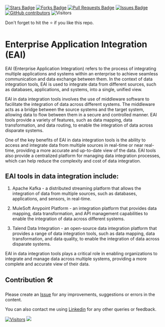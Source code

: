 <a href="https://github.com/drshahizan/special-topic-data-engineering/stargazers"><img src="https://img.shields.io/github/stars/drshahizan/special-topic-data-engineering" alt="Stars Badge"/></a>
<a href="https://github.com/drshahizan/special-topic-data-engineering/network/members"><img src="https://img.shields.io/github/forks/drshahizan/special-topic-data-engineering" alt="Forks Badge"/></a>
<a href="https://github.com/drshahizan/special-topic-data-engineering/pulls"><img src="https://img.shields.io/github/issues-pr/drshahizan/special-topic-data-engineering" alt="Pull Requests Badge"/></a>
<a href="https://github.com/drshahizan/special-topic-data-engineering/issues"><img src="https://img.shields.io/github/issues/drshahizan/special-topic-data-engineering" alt="Issues Badge"/></a>
<a href="https://github.com/drshahizan/special-topic-data-engineering/graphs/contributors"><img alt="GitHub contributors" src="https://img.shields.io/github/contributors/drshahizan/special-topic-data-engineering?color=2b9348"></a>
![Visitors](https://api.visitorbadge.io/api/visitors?path=https%3A%2F%2Fgithub.com%2Fspecial-topic-data-engineering&labelColor=%23d9e3f0&countColor=%23697689&style=flat)

Don't forget to hit the :star: if you like this repo.

# Enterprise Application Integration (EAI)

EAI (Enterprise Application Integration) refers to the process of integrating multiple applications and systems within an enterprise to achieve seamless communication and data exchange between them. In the context of data integration tools, EAI is used to integrate data from different sources, such as databases, applications, and systems, into a single, unified view.

EAI in data integration tools involves the use of middleware software to facilitate the integration of data across different systems. The middleware acts as a bridge between the source systems and the target system, allowing data to flow between them in a secure and controlled manner. EAI tools provide a variety of features, such as data mapping, data transformation, and data routing, to enable the integration of data across disparate systems.

One of the key benefits of EAI in data integration tools is the ability to access and integrate data from multiple sources in real-time or near real-time, providing a more accurate and up-to-date view of the data. EAI tools also provide a centralized platform for managing data integration processes, which can help reduce the complexity and cost of data integration.

## EAI tools in data integration include:

1. Apache Kafka - a distributed streaming platform that allows the integration of data from multiple sources, such as databases, applications, and sensors, in real-time.

2. MuleSoft Anypoint Platform - an integration platform that provides data mapping, data transformation, and API management capabilities to enable the integration of data across different systems.

3. Talend Data Integration - an open-source data integration platform that provides a range of data integration tools, such as data mapping, data transformation, and data quality, to enable the integration of data across disparate systems.

EAI in data integration tools plays a critical role in enabling organizations to integrate and manage data across multiple systems, providing a more complete and accurate view of their data.


## Contribution 🛠️
Please create an [Issue](https://github.com/drshahizan/special-topic-data-engineering/issues) for any improvements, suggestions or errors in the content.

You can also contact me using [Linkedin](https://www.linkedin.com/in/drshahizan/) for any other queries or feedback.

[![Visitors](https://api.visitorbadge.io/api/visitors?path=https%3A%2F%2Fgithub.com%2Fdrshahizan&labelColor=%23697689&countColor=%23555555&style=plastic)](https://visitorbadge.io/status?path=https%3A%2F%2Fgithub.com%2Fdrshahizan)
![](https://hit.yhype.me/github/profile?user_id=81284918)


